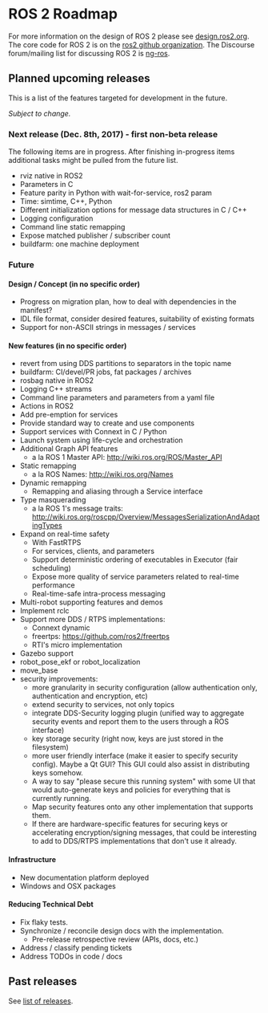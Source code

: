 # ROS 2 Roadmap

For more information on the design of ROS 2 please see [design.ros2.org](http://design.ros2.org).
The core code for ROS 2 is on the [ros2 github organization](https://github.com/ros2).
The Discourse forum/mailing list for discussing ROS 2 is [ng-ros](https://discourse.ros.org/c/ng-ros).

## Planned upcoming releases

This is a list of the features targeted for development in the future.

*Subject to change.*

### Next release (Dec. 8th, 2017) - first non-beta release

The following items are in progress.
After finishing in-progress items additional tasks might be pulled from the future list.

- rviz native in ROS2
- Parameters in C
- Feature parity in Python with wait-for-service, ros2 param
- Time: simtime, C++, Python
- Different initialization options for message data structures in C / C++
- Logging configuration
- Command line static remapping
- Expose matched publisher / subscriber count
- buildfarm: one machine deployment

### Future

#### Design / Concept (in no specific order)

- Progress on migration plan, how to deal with dependencies in the manifest?
- IDL file format, consider desired features, suitability of existing formats
- Support for non-ASCII strings in messages / services

#### New features (in no specific order)

- revert from using DDS partitions to separators in the topic name
- buildfarm: CI/devel/PR jobs, fat packages / archives
- rosbag native in ROS2
- Logging C++ streams
- Command line parameters and parameters from a yaml file
- Actions in ROS2
- Add pre-emption for services
- Provide standard way to create and use components
- Support services with Connext in C / Python
- Launch system using life-cycle and orchestration
- Additional Graph API features
  - a la ROS 1 Master API: http://wiki.ros.org/ROS/Master_API
- Static remapping
  - a la ROS Names: http://wiki.ros.org/Names
- Dynamic remapping
  - Remapping and aliasing through a Service interface
- Type masquerading
  - a la ROS 1's message traits: http://wiki.ros.org/roscpp/Overview/MessagesSerializationAndAdaptingTypes
- Expand on real-time safety
  - With FastRTPS
  - For services, clients, and parameters
  - Support deterministic ordering of executables in Executor (fair scheduling)
  - Expose more quality of service parameters related to real-time performance
  - Real-time-safe intra-process messaging
- Multi-robot supporting features and demos
- Implement rclc
- Support more DDS / RTPS implementations:
  - Connext dynamic
  - freertps: https://github.com/ros2/freertps
  - RTI's micro implementation
- Gazebo support
- robot_pose_ekf or robot_localization
- move_base
- security improvements:
  - more granularity in security configuration (allow authentication only, authentication and encryption, etc)
  - extend security to services, not only topics
  - integrate DDS-Security logging plugin (unified way to aggregate security events and report them to the users through a ROS interface)
  - key storage security (right now, keys are just stored in the filesystem)
  - more user friendly interface (make it easier to specify security config). Maybe a Qt GUI? This GUI could also assist in distributing keys somehow.
  - A way to say "please secure this running system" with some UI that would auto-generate keys and policies for everything that is currently running.
  - Map security features onto any other implementation that supports them.
  - If there are hardware-specific features for securing keys or accelerating encryption/signing messages, that could be interesting to add to DDS/RTPS implementations that don't use it already.

#### Infrastructure

- New documentation platform deployed
- Windows and OSX packages

#### Reducing Technical Debt

- Fix flaky tests.
- Synchronize / reconcile design docs with the implementation.
  - Pre-release retrospective review (APIs, docs, etc.)
- Address / classify pending tickets
- Address TODOs in code / docs

## Past releases

See [list of releases](Releases).